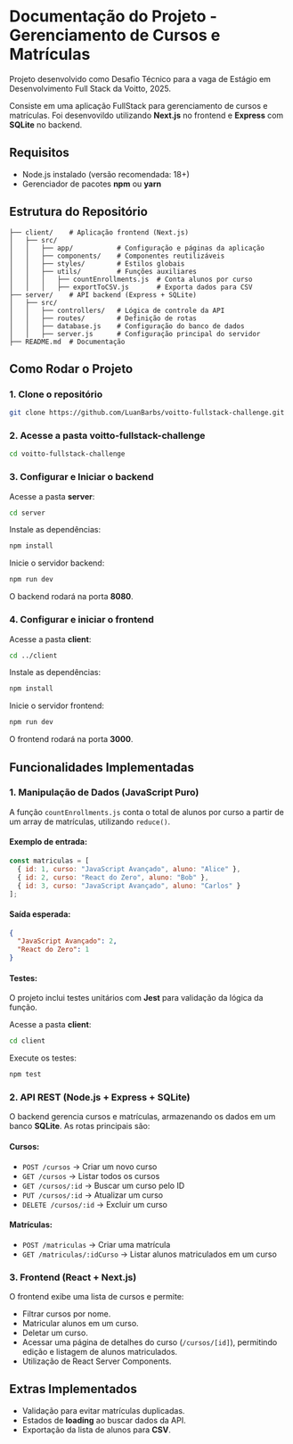 # Documentação do Projeto - Gerenciamento de Cursos e Matrículas

Projeto desenvolvido como Desafio Técnico para a vaga de Estágio em Desenvolvimento Full Stack da Voitto, 2025.

Consiste em uma aplicação FullStack para gerenciamento de cursos e matrículas. Foi desenvovildo utilizando **Next.js** no frontend e **Express** com **SQLite** no backend.

## Requisitos

- Node.js instalado (versão recomendada: 18+)
- Gerenciador de pacotes **npm** ou **yarn**

## Estrutura do Repositório

```
├── client/    # Aplicação frontend (Next.js)
│   ├── src/
│   │   ├── app/           # Configuração e páginas da aplicação
│   │   ├── components/    # Componentes reutilizáveis
│   │   ├── styles/        # Estilos globais
│   │   ├── utils/         # Funções auxiliares
│   │   │   ├── countEnrollments.js  # Conta alunos por curso
│   │   │   ├── exportToCSV.js       # Exporta dados para CSV
├── server/    # API backend (Express + SQLite)
│   ├── src/
│   │   ├── controllers/   # Lógica de controle da API
│   │   ├── routes/        # Definição de rotas
│   │   ├── database.js    # Configuração do banco de dados
│   │   ├── server.js      # Configuração principal do servidor
├── README.md  # Documentação
```

## Como Rodar o Projeto

### 1. Clone o repositório
```sh
git clone https://github.com/LuanBarbs/voitto-fullstack-challenge.git
```

### 2. Acesse a pasta **voitto-fullstack-challenge**
```sh
cd voitto-fullstack-challenge
```

### 3. Configurar e Iniciar o backend

Acesse a pasta **server**:

```sh
cd server
```

Instale as dependências:

```sh
npm install
```

Inicie o servidor backend:

```sh
npm run dev
```

O backend rodará na porta **8080**.

### 4. Configurar e iniciar o frontend

Acesse a pasta **client**:

```sh
cd ../client
```

Instale as dependências:

```sh
npm install
```

Inicie o servidor frontend:

```sh
npm run dev
```

O frontend rodará na porta **3000**.

## Funcionalidades Implementadas

### 1. Manipulação de Dados (JavaScript Puro)

A função `countEnrollments.js` conta o total de alunos por curso a partir de um array de matrículas, utilizando `reduce()`.

#### Exemplo de entrada:

```js
const matriculas = [
  { id: 1, curso: "JavaScript Avançado", aluno: "Alice" },
  { id: 2, curso: "React do Zero", aluno: "Bob" },
  { id: 3, curso: "JavaScript Avançado", aluno: "Carlos" }
];
```

#### Saída esperada:

```json
{
  "JavaScript Avançado": 2,
  "React do Zero": 1
}
```

#### Testes:

O projeto inclui testes unitários com **Jest** para validação da lógica da função.

Acesse a pasta **client**:

```sh
cd client
```

Execute os testes:

```sh
npm test
```

### 2. API REST (Node.js + Express + SQLite)

O backend gerencia cursos e matrículas, armazenando os dados em um banco **SQLite**. As rotas principais são:

#### **Cursos:**

- `POST /cursos` → Criar um novo curso
- `GET /cursos` → Listar todos os cursos
- `GET /cursos/:id` → Buscar um curso pelo ID
- `PUT /cursos/:id` → Atualizar um curso
- `DELETE /cursos/:id` → Excluir um curso

#### **Matrículas:**

- `POST /matriculas` → Criar uma matrícula
- `GET /matriculas/:idCurso` → Listar alunos matriculados em um curso

### 3. Frontend (React + Next.js)

O frontend exibe uma lista de cursos e permite:

- Filtrar cursos por nome.
- Matricular alunos em um curso.
- Deletar um curso.
- Acessar uma página de detalhes do curso (`/cursos/[id]`), permitindo edição e listagem de alunos matriculados.
- Utilização de React Server Components.

## Extras Implementados

- Validação para evitar matrículas duplicadas.
- Estados de **loading** ao buscar dados da API.
- Exportação da lista de alunos para **CSV**.
